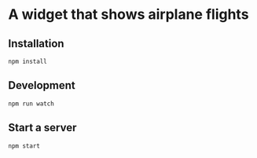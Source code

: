 # A widget that shows airplane flights

## Installation

```
npm install
```

## Development

```
npm run watch
```

## Start a server

```
npm start
```
